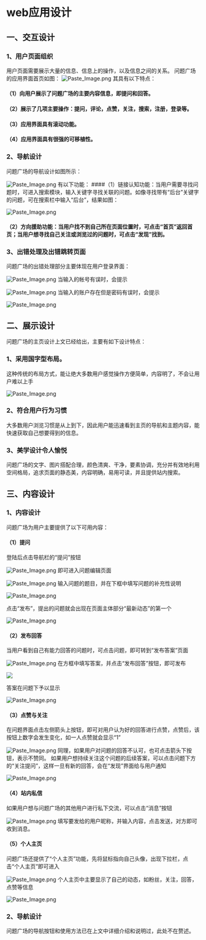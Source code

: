 ﻿# web应用设计

## 一、交互设计
### 1、用户页面组织
用户页面需要展示大量的信息、信息上的操作，以及信息之间的关系。
问题广场的应用界面首页如图：
![Paste_Image.png](http://upload-images.jianshu.io/upload_images/6465761-9bcd75dd85a9f04e.png?imageMogr2/auto-orient/strip%7CimageView2/2/w/1240)
其具有以下特点：
#### （1）向用户展示了问题广场的主要内容信息，即提问和回答。
#### （2）展示了几项主要操作：提问，评论，点赞，关注，搜索，注册，登录等。
#### （3）应用界面具有滚动功能。
#### （4）应用界面具有很强的可移植性。
### 2、导航设计
问题广场的导航设计如图所示：

![Paste_Image.png](http://upload-images.jianshu.io/upload_images/6465761-bd44e7293aa906a1.png?imageMogr2/auto-orient/strip%7CimageView2/2/w/1240)
有以下功能：
####（1）链接认知功能：当用户需要寻找问题时，可进入搜索模块，输入关键字寻找关联的问题。如像寻找带有“后台”关键字的问题，可在搜索栏中输入“后台”，结果如图：

![Paste_Image.png](http://upload-images.jianshu.io/upload_images/6465761-58cf814bb348a891.png?imageMogr2/auto-orient/strip%7CimageView2/2/w/1240)

#### （2）方向援助功能：当用户找不到自己所在页面位置时，可点击“首页”返回首页；当用户想寻找自己关注或浏览过的问题时，可点击“发现”找到。
### 3、出错处理及出错跳转页面
问题广场的出错处理部分主要体现在用户登录界面：

![Paste_Image.png](http://upload-images.jianshu.io/upload_images/6465761-bd399abab6dcbc1b.png?imageMogr2/auto-orient/strip%7CimageView2/2/w/1240)
当输入的帐号有误时，会提示

![Paste_Image.png](http://upload-images.jianshu.io/upload_images/6465761-146713f89049453e.png?imageMogr2/auto-orient/strip%7CimageView2/2/w/1240)
当输入的账户存在但是密码有误时，会提示 

![Paste_Image.png](http://upload-images.jianshu.io/upload_images/6465761-5d7f7f70592a1eff.png?imageMogr2/auto-orient/strip%7CimageView2/2/w/1240)
## 二、展示设计
问题广场的主页设计上文已经给出，主要有如下设计特点：
### 1、采用国字型布局。
这种传统的布局方式，能让绝大多数用户感觉操作方便简单，内容明了，不会让用户难以上手

![Paste_Image.png](http://upload-images.jianshu.io/upload_images/6465761-42a0861f79bd5694.png?imageMogr2/auto-orient/strip%7CimageView2/2/w/1240)

### 2、符合用户行为习惯
大多数用户浏览习惯是从上到下，因此用户能迅速看到主页的导航和主题内容，能快速获取自己想要得到的信息。
### 3、美学设计令人愉悦
问题广场的文字、图片搭配合理，颜色清爽、干净，要素协调，充分并有效地利用空间格局，追求页面的静态美，内容明确，易用可读，并且提供站内搜索。
## 三、内容设计
### 1、内容设计
问题广场为用户主要提供了以下可用内容：
#### （1）提问
登陆后点击导航栏的“提问”按钮

![Paste_Image.png](http://upload-images.jianshu.io/upload_images/6465761-5f422efa57599a74.png?imageMogr2/auto-orient/strip%7CimageView2/2/w/1240)
即可进入问题编辑页面

![Paste_Image.png](http://upload-images.jianshu.io/upload_images/6465761-41e443f74e2e2f36.png?imageMogr2/auto-orient/strip%7CimageView2/2/w/1240)
输入问题的题目，并在下框中填写问题的补充性说明

![Paste_Image.png](http://upload-images.jianshu.io/upload_images/6465761-8139595c77056bdf.png?imageMogr2/auto-orient/strip%7CimageView2/2/w/1240)

点击“发布”，提出的问题就会出现在页面主体部分“最新动态”的第一个

![Paste_Image.png](http://upload-images.jianshu.io/upload_images/6465761-0ddb76760b281afb.png?imageMogr2/auto-orient/strip%7CimageView2/2/w/1240)
#### （2）发布回答
当用户看到自己有能力回答的问题时，可点击问题，即可转到“发布答案”页面

![Paste_Image.png](http://upload-images.jianshu.io/upload_images/6465761-3b9abb79ade035d1.png?imageMogr2/auto-orient/strip%7CimageView2/2/w/1240)
在方框中填写答案，并点击“发布回答”按钮，即可发布

![](http://upload-images.jianshu.io/upload_images/6465761-2661551897ee7222.png?imageMogr2/auto-orient/strip%7CimageView2/2/w/1240)

答案在问题下予以显示

![Paste_Image.png](http://upload-images.jianshu.io/upload_images/6465761-d2d86cdcca93dab8.png?imageMogr2/auto-orient/strip%7CimageView2/2/w/1240)

#### （3）点赞与关注
在问题界面点击左侧箭头上按钮，即可对用户认为好的回答进行点赞，点赞后，该按钮上数字会发生变化，如一人点赞就会显示“1”

![Paste_Image.png](http://upload-images.jianshu.io/upload_images/6465761-d207f3914bbed921.png?imageMogr2/auto-orient/strip%7CimageView2/2/w/1240)
同理，如果用户对问题的回答不认可，也可点击箭头下按钮，表示不赞同。
如果用户想持续关注这个问题的后续答案，可以点击问题下方的“关注提问”，这样一旦有新的回答，会在“发现”界面给与用户通知

![Paste_Image.png](http://upload-images.jianshu.io/upload_images/6465761-efb6ad3a9acad72b.png?imageMogr2/auto-orient/strip%7CimageView2/2/w/1240)
#### （4）站内私信
如果用户想与问题广场的其他用户进行私下交流，可以点击“消息”按钮

![Paste_Image.png](http://upload-images.jianshu.io/upload_images/6465761-aaa16b8e7728d696.png?imageMogr2/auto-orient/strip%7CimageView2/2/w/1240)
填写要发给的用户昵称，并输入内容，点击发送，对方即可收到消息。
#### （5）个人主页
问题广场还提供了“个人主页”功能，先将鼠标指向自己头像，出现下拉栏，点击“个人主页”即可进入

![Paste_Image.png](http://upload-images.jianshu.io/upload_images/6465761-77809ebec175d958.png?imageMogr2/auto-orient/strip%7CimageView2/2/w/1240)
个人主页中主要显示了自己的动态，如粉丝，关注，回答，点赞等信息

![Paste_Image.png](http://upload-images.jianshu.io/upload_images/6465761-50ce80eeb6b440b0.png?imageMogr2/auto-orient/strip%7CimageView2/2/w/1240)

### 2、导航设计
问题广场的导航按钮和使用方法已在上文中详细介绍和说明过，此处不在赘述。
